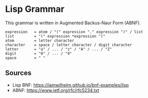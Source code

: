 # Lisp Grammar

This grammar is written in Augmented Backus-Naur Form (ABNF).

```abnf
expression   = atom / "(" expression "." expression ")" / list
list         = "(" expression *expression ")"
atom         = letter character
character    = space / letter character / digit character
letter       = "a" / ... / "z" / "A" / ... / "Z"
digit        = "0" / ... / "9"
space        = " "
```

## Sources
- Lisp BNF: https://iamwilhelm.github.io/bnf-examples/lisp
- ABNF: https://www.ietf.org/rfc/rfc5234.txt

